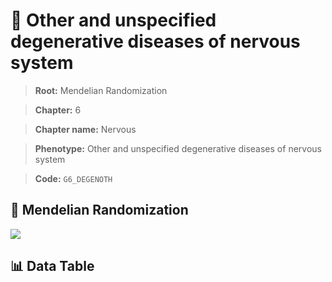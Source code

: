 # 🧪 Other and unspecified degenerative diseases of nervous system

> **Root:** Mendelian Randomization

> **Chapter:** 6  

> **Chapter name:** Nervous

> **Phenotype:** Other and unspecified degenerative diseases of nervous system  

> **Code:** `G6_DEGENOTH`

## 🧬 Mendelian Randomization  

<img src="/MR/Figures/Forward/G6_DEGENOTH.png"/>

## 📊 Data Table

<CsvTableMRF src="/public/MR/Data/Forward/G6_DEGENOTH.csv"/>
